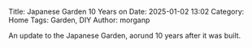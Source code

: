 Title: Japanese Garden 10 Years on
Date: 2025-01-02 13:02 
Category: Home
Tags: Garden, DIY
Author: morganp

An update to the Japanese Garden, aorund 10 years after it was built.


